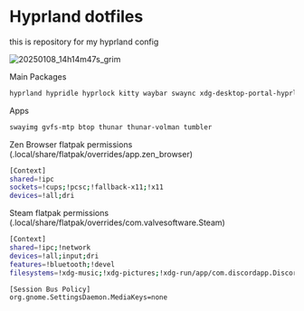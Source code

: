 # Hyprland dotfiles

this is repository for my hyprland config 

![20250108_14h14m47s_grim](https://github.com/user-attachments/assets/880eecf3-f995-4d19-ba48-3cfbcabccf7c)

Main Packages
```bash
hyprland hypridle hyprlock kitty waybar swaync xdg-desktop-portal-hyprland xdg-user-dirs ufw fwupd sbctl nano grim slurp swww ttf-dejavu ttf-dejavu-nerd cantarell-fonts imagemagick hyprpolkitagent hyprsunset opus opusfile mesa vulkan-radeon greetd fuzzel starship
```

Apps
```bash
swayimg gvfs-mtp btop thunar thunar-volman tumbler
```

Zen Browser flatpak permissions (.local/share/flatpak/overrides/app.zen_browser)
```bash
[Context]
shared=!ipc
sockets=!cups;!pcsc;!fallback-x11;!x11
devices=!all;dri
```

Steam flatpak permissions (.local/share/flatpak/overrides/com.valvesoftware.Steam)
```bash
[Context]
shared=!ipc;!network
devices=!all;input;dri
features=!bluetooth;!devel
filesystems=!xdg-music;!xdg-pictures;!xdg-run/app/com.discordapp.Discord

[Session Bus Policy]
org.gnome.SettingsDaemon.MediaKeys=none
```
